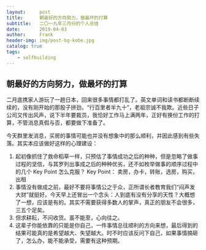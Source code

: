 ```yaml
---
layout:     post
title:      朝最好的方向努力，做最坏的打算
subtitle:   二〇一九年三月份的个人总结
date:       2019-04-03
author:     Frank
header-img: img/post-bg-kobe.jpg
catalog: true
tags:
	- selfbuilding
---
```


## 朝最好的方向努力，做最坏的打算

二月底携家人游玩了一趟日本，回来很多事情都打乱了。英文单词和读书都断断续续的，没有刚开始的那股子拼劲，“行百里者半九十”，老祖宗诚不我欺。近些日子公司又传出风声，说下半年要裁员，我恰好工作马上满两年，正好有换份工作的打算，不管消息真假与否，都要做下准备了。

今天群里发消息，买房的事情可能也并没有想象中的那么顺利，并因此感到有些失落。其实本应该做好这样的心理建设：
1. 起初像抓住了救命稻草一样，只预估了事情成功之后的种种，但是忽略了做事过程的坚信，与其罗列出事成之后的种种优劣，还不如枚举做事的顺序过程中的几个 Key Point 怎么克服？
	Key Point： 卖房，办卡，转账，选房，购买，出租
2. 事情没有做成之前，最好不要将事情公之于众，正所谓长者教育我们“闷声发大财”就挺好。今天早上还冒出一个念头：人到底有没有分享的天性？大概想了一想，应该是有的。其实不需要获得多数人的掌声，真正的朋友不会很多，三五个足矣。
3. 但求耕耘，不问收货。虽不能至，心向往之。
4. 这辈子你能依靠的只能是你自己，一件事情总往顺利的方向来想，最后得到的结果可能真的是希望越大、失望越大。时不时应该反问下自己，如果事情搞砸了，怎么办，能不能承受，需要有这种预期。

